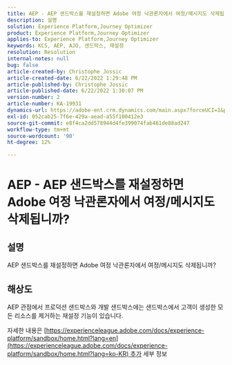 ```yaml
---
title: AEP - AEP 샌드박스를 재설정하면 Adobe 여정 낙관론자에서 여정/메시지도 삭제됩니까?
description: 설명
solution: Experience Platform,Journey Optimizer
product: Experience Platform,Journey Optimizer
applies-to: Experience Platform,Journey Optimizer
keywords: KCS, AEP, AJO, 샌드박스, 재설정
resolution: Resolution
internal-notes: null
bug: false
article-created-by: Christophe Jossic
article-created-date: 6/22/2022 1:29:48 PM
article-published-by: Christophe Jossic
article-published-date: 6/22/2022 1:30:07 PM
version-number: 2
article-number: KA-19931
dynamics-url: https://adobe-ent.crm.dynamics.com/main.aspx?forceUCI=1&pagetype=entityrecord&etn=knowledgearticle&id=8cc5b95d-2ff2-ec11-bb3d-6045bd0158c7
exl-id: 052cab25-7f6e-429a-aead-a55f100412e3
source-git-commit: e8f4ca2dd578944d4fe399074fab461de88ad247
workflow-type: tm+mt
source-wordcount: '90'
ht-degree: 12%

---
```


# AEP - AEP 샌드박스를 재설정하면 Adobe 여정 낙관론자에서 여정/메시지도 삭제됩니까?

## 설명

AEP 샌드박스를 재설정하면 Adobe 여정 낙관론자에서 여정/메시지도 삭제됩니까?

## 해상도


AEP 관점에서 프로덕션 샌드박스와 개발 샌드박스에는 샌드박스에서 고객이 생성한 모든 리소스를 제거하는 재설정 기능이 있습니다.

자세한 내용은 [https://experienceleague.adobe.com/docs/experience-platform/sandbox/home.html?lang=en](https://experienceleague.adobe.com/docs/experience-platform/sandbox/home.html?lang=ko-KR) 추가 세부 정보
